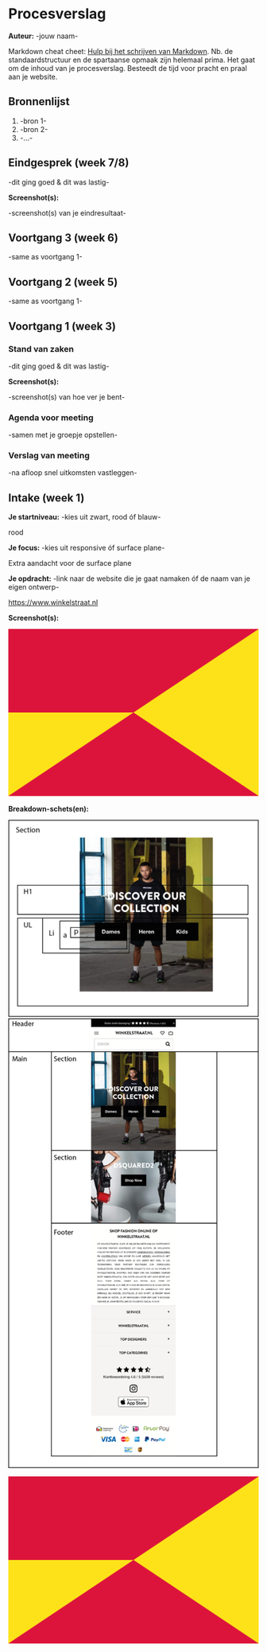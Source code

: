 # Procesverslag
**Auteur:** -jouw naam-

Markdown cheat cheet: [Hulp bij het schrijven van Markdown](https://github.com/adam-p/markdown-here/wiki/Markdown-Cheatsheet). Nb. de standaardstructuur en de spartaanse opmaak zijn helemaal prima. Het gaat om de inhoud van je procesverslag. Besteedt de tijd voor pracht en praal aan je website.



## Bronnenlijst
1. -bron 1-
2. -bron 2-
3. -...-



## Eindgesprek (week 7/8)

-dit ging goed & dit was lastig-

**Screenshot(s):**

-screenshot(s) van je eindresultaat-



## Voortgang 3 (week 6)

-same as voortgang 1-



## Voortgang 2 (week 5)

-same as voortgang 1-



## Voortgang 1 (week 3)

### Stand van zaken

-dit ging goed & dit was lastig-

**Screenshot(s):**

-screenshot(s) van hoe ver je bent-

### Agenda voor meeting

-samen met je groepje opstellen-

### Verslag van meeting

-na afloop snel uitkomsten vastleggen-



## Intake (week 1)

**Je startniveau:** -kies uit zwart, rood óf blauw-

rood

**Je focus:** -kies uit responsive óf surface plane-

Extra aandacht voor de surface plane

**Je opdracht:** -link naar de website die je gaat namaken óf de naam van je eigen ontwerp-

https://www.winkelstraat.nl

**Screenshot(s):**



![screenshot(s) die een goed beeld geven van de website die je gaat maken](images/dummy-image.svg)

**Breakdown-schets(en):**

![alt](images/breakdownschets2.png)
<img src="images/breakdownschets.png">

![-voorlopige breakdownschets(en) van een of beide pagina's van de site die je gaat maken-](images/dummy-image.svg)
